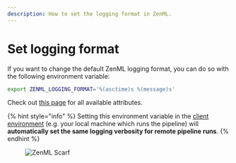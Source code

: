 ```yaml
---
description: How to set the logging format in ZenML.
---
```


# Set logging format

If you want to change the default ZenML logging format, you can do so with the following environment variable:

```bash
export ZENML_LOGGING_FORMAT='%(asctime)s %(message)s'
```

Check out [this page](https://docs.python.org/3/library/logging.html#logrecord-attributes) for all available attributes.

{% hint style="info" %}
Setting this environment variable in the [client environment](../pipeline-development/configure-python-environments/README.md#client-environment-or-the-runner-environment) (e.g. your local machine which runs the pipeline) will **automatically set the same logging verbosity for remote pipeline runs**.
{% endhint %}

<!-- For scarf -->
<figure><img alt="ZenML Scarf" referrerpolicy="no-referrer-when-downgrade" src="https://static.scarf.sh/a.png?x-pxid=f0b4f458-0a54-4fcd-aa95-d5ee424815bc" /></figure>


